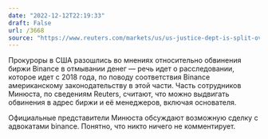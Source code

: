 ```yaml
---
date: "2022-12-12T22:19:33"
draft: False
url: /3668
source: "https://www.reuters.com/markets/us/us-justice-dept-is-split-over-charging-binance-crypto-world-falters-sources-2022-12-12/"
---
```


Прокуроры в США разошлись во мнениях относительно обвинения биржи Binance в отмывании денег — речь идет о расследовании, которое идет с 2018 года, по поводу соответствия Binance американскому законодательству в этой части. Часть сотрудников Минюста, по сведениям Reuters, считают, что можно выдвигать обвинения в адрес биржи и её менеджеров, включая основателя. 

Официальные представители Минюста обсуждают возможную сделку с адвокатами binance. Понятно, что никто ничего не комментирует.

